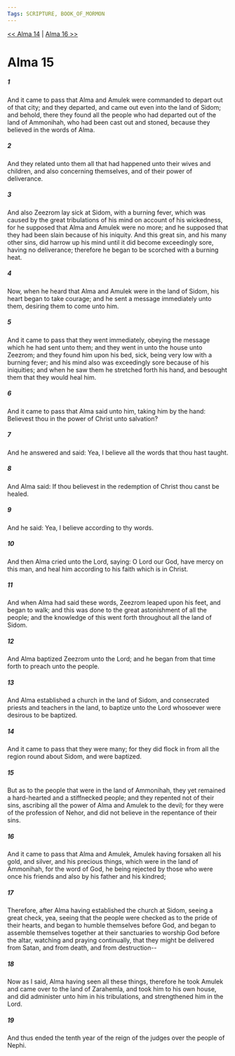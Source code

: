 ```yaml
---
Tags: SCRIPTURE, BOOK_OF_MORMON
---
```


[<< Alma 14](BOOK_OF_MORMON/09_Alma/Alma_14.md) | [Alma 16 >>](BOOK_OF_MORMON/09_Alma/Alma_16.md)

# Alma 15

##### 1

And it came to pass that Alma and Amulek were commanded to depart out of that city; and they departed, and came out even into the land of Sidom; and behold, there they found all the people who had departed out of the land of Ammonihah, who had been cast out and stoned, because they believed in the words of Alma.

##### 2

And they related unto them all that had happened unto their wives and children, and also concerning themselves, and of their power of deliverance.

##### 3

And also Zeezrom lay sick at Sidom, with a burning fever, which was caused by the great tribulations of his mind on account of his wickedness, for he supposed that Alma and Amulek were no more; and he supposed that they had been slain because of his iniquity. And this great sin, and his many other sins, did harrow up his mind until it did become exceedingly sore, having no deliverance; therefore he began to be scorched with a burning heat.

##### 4

Now, when he heard that Alma and Amulek were in the land of Sidom, his heart began to take courage; and he sent a message immediately unto them, desiring them to come unto him.

##### 5

And it came to pass that they went immediately, obeying the message which he had sent unto them; and they went in unto the house unto Zeezrom; and they found him upon his bed, sick, being very low with a burning fever; and his mind also was exceedingly sore because of his iniquities; and when he saw them he stretched forth his hand, and besought them that they would heal him.

##### 6

And it came to pass that Alma said unto him, taking him by the hand: Believest thou in the power of Christ unto salvation?

##### 7

And he answered and said: Yea, I believe all the words that thou hast taught.

##### 8

And Alma said: If thou believest in the redemption of Christ thou canst be healed.

##### 9

And he said: Yea, I believe according to thy words.

##### 10

And then Alma cried unto the Lord, saying: O Lord our God, have mercy on this man, and heal him according to his faith which is in Christ.

##### 11

And when Alma had said these words, Zeezrom leaped upon his feet, and began to walk; and this was done to the great astonishment of all the people; and the knowledge of this went forth throughout all the land of Sidom.

##### 12

And Alma baptized Zeezrom unto the Lord; and he began from that time forth to preach unto the people.

##### 13

And Alma established a church in the land of Sidom, and consecrated priests and teachers in the land, to baptize unto the Lord whosoever were desirous to be baptized.

##### 14

And it came to pass that they were many; for they did flock in from all the region round about Sidom, and were baptized.

##### 15

But as to the people that were in the land of Ammonihah, they yet remained a hard-hearted and a stiffnecked people; and they repented not of their sins, ascribing all the power of Alma and Amulek to the devil; for they were of the profession of Nehor, and did not believe in the repentance of their sins.

##### 16

And it came to pass that Alma and Amulek, Amulek having forsaken all his gold, and silver, and his precious things, which were in the land of Ammonihah, for the word of God, he being rejected by those who were once his friends and also by his father and his kindred;

##### 17

Therefore, after Alma having established the church at Sidom, seeing a great check, yea, seeing that the people were checked as to the pride of their hearts, and began to humble themselves before God, and began to assemble themselves together at their sanctuaries to worship God before the altar, watching and praying continually, that they might be delivered from Satan, and from death, and from destruction--

##### 18

Now as I said, Alma having seen all these things, therefore he took Amulek and came over to the land of Zarahemla, and took him to his own house, and did administer unto him in his tribulations, and strengthened him in the Lord.

##### 19

And thus ended the tenth year of the reign of the judges over the people of Nephi.
